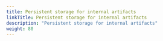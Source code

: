 ```yaml
---
title: Persistent storage for internal artifacts
linkTitle: Persistent storage for internal artifacts
description: "Persistent storage for internal artifacts"
weight: 80
---
```

